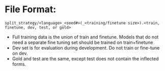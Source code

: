 # File Format:

``split_strategy/<language>_<seed#>(_<training/finetune size>).<train, finetune, dev, test, or gold>``

- Full training data is the union of train and finetune. Models that do not need a separate fine tuning set should be trained on train+finetune
- Dev set is for evaluation during development. Do not train or fine-tune  on dev.
- Gold and test are the same, except test does not contain the inflected forms.
